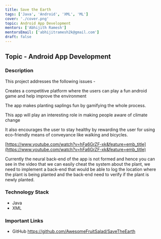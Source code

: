 ```yaml
---
title: Save the Earth
tags: ['Java', 'Android', 'XML', 'ML']
cover: './cover.png'
topic: Android App Development
mentors: ['Abhijith Ramesh']
mentorsEmail: ['abhijitramesh2k@gmail.com']
draft: false
---
```


## Topic - Android App Development

### Description 

This project addresses the following issues -

Creates a competitive platform where the users can play a fun android game and help improve the environment

The app makes planting saplings fun by gamifying the whole process.

This app will play an interesting role in making people aware of climate change

It also encourages the user to stay healthy by rewarding the user for using eco-friendly means of conveyance like walking and bicycles.

[https://www.youtube.com/watch?v=hFa6GrZF-xk&feature=emb_title](https://www.youtube.com/watch?v=hFa6GrZF-xk&feature=emb_title)

Currently the neural back-end of the app is not formed and hence you can see in the video that we can easily cheat the system about the plant, we need to implement a back-end that would be able to log the location where the plant is being planted and the back-end need to verify if the plant is newly planted.

### Technology Stack
 
 - Java
 - XML
 
### Important Links

- GitHub
https://github.com/AwesomeFruitSalad/SaveTheEarth
